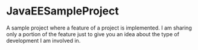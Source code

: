 # JavaEESampleProject
A sample project where a feature of a project is implemented. I am sharing only a portion of the feature just to give you an idea about the type of development I am involved in.
